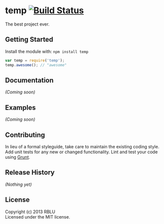 # temp [![Build Status](https://secure.travis-ci.org/retoblunschi/temp.png?branch=master)](http://travis-ci.org/retoblunschi/temp)

The best project ever.

## Getting Started
Install the module with: `npm install temp`

```javascript
var temp = require('temp');
temp.awesome(); // "awesome"
```

## Documentation
_(Coming soon)_

## Examples
_(Coming soon)_

## Contributing
In lieu of a formal styleguide, take care to maintain the existing coding style. Add unit tests for any new or changed functionality. Lint and test your code using [Grunt](http://gruntjs.com/).

## Release History
_(Nothing yet)_

## License
Copyright (c) 2013 RBLU  
Licensed under the MIT license.
